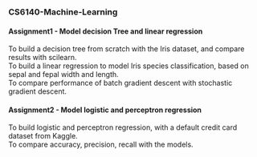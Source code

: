 ### CS6140-Machine-Learning

#### Assignment1 - Model decision Tree and linear regression
To build a decision tree from scratch with the Iris dataset, and compare results with scilearn.<br>
To build a linear regression to model Iris species classification, based on sepal and fepal width and length.<br>
To compare performance of batch gradient descent with stochastic gradient descent.<br>

#### Assignment2 - Model logistic and perceptron regression
To build logistic and perceptron regression, with a default credit card dataset from Kaggle.<br>
To compare accuracy, precision, recall with the models.<br>

